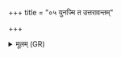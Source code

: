 +++
title = "०५ युनज्मि त उत्तरावन्तम्"

+++
<details><summary>मूलम् (GR)</summary>

युनज्मि त उत्तरावन्तम् इन्द्रं  
येन जयन्ति न पराजयन्ते ।  
यस् त्वा करद् एकवृषं जनानाम्  
उत राजन्न् उत्तमं मानवानाम् ॥
</details>